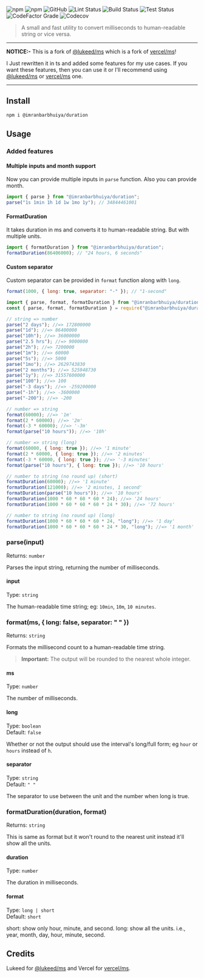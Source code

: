 ![npm](https://img.shields.io/npm/v/@imranbarbhuiya/duration?style=for-the-badge)
![npm](https://img.shields.io/npm/dw/@imranbarbhuiya/duration?style=for-the-badge)
![GitHub](https://img.shields.io/github/license/imranbarbhuiya/duration?style=for-the-badge)
![Lint Status](https://img.shields.io/github/workflow/status/imranbarbhuiya/duration/Lint/main?label=Lint&logo=eslint&style=for-the-badge)
![Build Status](https://img.shields.io/github/workflow/status/imranbarbhuiya/duration/Build/main?label=Build&style=for-the-badge&logo=TypeScript)
![Test Status](https://img.shields.io/github/workflow/status/imranbarbhuiya/duration/Test/main?label=Test&style=for-the-badge&logo=Jest)
![CodeFactor Grade](https://img.shields.io/codefactor/grade/github/imranbarbhuiya/duration?logo=codefactor&style=for-the-badge)
![Codecov](https://img.shields.io/codecov/c/github/imranbarbhuiya/duration?logo=codecov&style=for-the-badge&token=4EAW3WK5QV)

> A small and fast utility to convert milliseconds to human-readable string or vice versa.

---

**NOTICE:-** This is a fork of [@lukeed/ms](https://github.com/lukeed/ms) which is a fork of [vercel/ms](https://github.com/vercel/ms)!<br>

I Just rewritten it in ts and added some features for my use cases. If you want these features, then you can use it or I'll recommend using [@lukeed/ms](https://github.com/lukeed/ms) or [vercel/ms](https://github.com/vercel/ms) one.

---

## Install

```bash
npm i @imranbarbhuiya/duration
```

## Usage

### Added features

#### Multiple inputs and month support

Now you can provide multiple inputs in `parse` function.
Also you can provide month.

```js
import { parse } from "@imranbarbhuiya/duration";
parse("1s 1min 1h 1d 1w 1mo 1y"); // 34844461001
```

#### FormatDuration

It takes duration in ms and converts it to human-readable string. But with multiple units.

```js
import { formatDuration } from "@imranbarbhuiya/duration";
formatDuration(86406000); // "24 hours, 6 seconds"
```

#### Custom separator

Custom separator can be provided in `format` function along with `long`.

```js
format(1000, { long: true, separator: "-" }); // "1-second"
```

```js
import { parse, format, formatDuration } from "@imranbarbhuiya/duration"; //es6
const { parse, format, formatDuration } = require("@imranbarbhuiya/duration"); //es5

// string => number
parse("2 days"); //=> 172800000
parse("1d"); //=> 86400000
parse("10h"); //=> 36000000
parse("2.5 hrs"); //=> 9000000
parse("2h"); //=> 7200000
parse("1m"); //=> 60000
parse("5s"); //=> 5000
parse("1mo"); //=> 2629743830
parse("2 months"); //=> 525948730
parse("1y"); //=> 31557600000
parse("100"); //=> 100
parse("-3 days"); //=> -259200000
parse("-1h"); //=> -3600000
parse("-200"); //=> -200

// number => string
format(60000); //=> '1m'
format(2 * 60000); //=> '2m'
format(-3 * 60000); //=> '-3m'
format(parse("10 hours")); //=> '10h'

// number => string (long)
format(60000, { long: true }); //=> '1 minute'
format(2 * 60000, { long: true }); //=> '2 minutes'
format(-3 * 60000, { long: true }); //=> '-3 minutes'
format(parse("10 hours"), { long: true }); //=> '10 hours'

// number to string (no round up) (short)
formatDuration(60000); //=> '1 minute'
formatDuration(121000); //=> '2 minutes, 1 second'
formatDuration(parse("10 hours")); //=> '10 hours'
formatDuration(1000 * 60 * 60 * 60 * 24); //=> '24 hours'
formatDuration(1000 * 60 * 60 * 60 * 24 * 30); //=> '72 hours'

// number to string (no round up) (long)
formatDuration(1000 * 60 * 60 * 60 * 24, "long"); //=> '1 day'
formatDuration(1000 * 60 * 60 * 60 * 24 * 30, "long"); //=> '1 month'
```

### parse(input)

Returns: `number`

Parses the input string, returning the number of milliseconds.

#### input

Type: `string`

The human-readable time string; eg: `10min`, `10m`, `10 minutes`.

### format(ms, { long: false, separator: " " })

Returns: `string`

Formats the millisecond count to a human-readable time string.

> **Important:** The output will be rounded to the nearest whole integer.

#### ms

Type: `number`

The number of milliseconds.

#### long

Type: `boolean`<br>
Default: `false`

Whether or not the output should use the interval's long/full form; eg `hour` or `hours` instead of `h`.

#### separator

Type: `string`<br>
Default: `" "`

The separator to use between the unit and the number when long is true.

### formatDuration(duration, format)

Returns: `string`

This is same as format but it won't round to the nearest unit instead it'll show all the units.

#### duration

Type: `number`

The duration in milliseconds.

#### format

Type: `long | short`<br>
Default: `short`

short: show only hour, minute, and second.
long: show all the units. i.e., year, month, day, hour, minute, second.

## Credits

Lukeed for [@lukeed/ms](https://github.com/lukeed/ms) and Vercel for [vercel/ms](https://github.com/vercel/ms).
